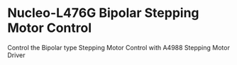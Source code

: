 # Nucleo-L476G Bipolar Stepping Motor Control
Control the Bipolar type Stepping Motor Control with A4988 Stepping Motor Driver